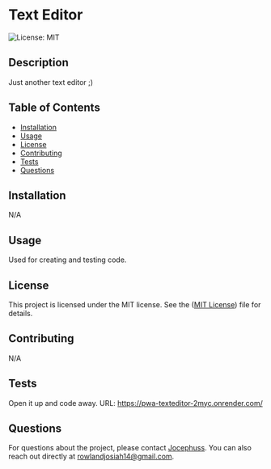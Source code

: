 
# Text Editor

![License: MIT](https://img.shields.io/badge/License-MIT-yellow.svg)

## Description
Just another text editor ;)

## Table of Contents
- [Installation](#installation)
- [Usage](#usage)
- [License](#license)
- [Contributing](#contributing)
- [Tests](#tests)
- [Questions](#questions)

## Installation
N/A

## Usage
Used for creating and testing code.


## License

This project is licensed under the MIT license. See the ([MIT License](https://opensource.org/licenses/MIT)) file for details.


## Contributing
N/A

## Tests
Open it up and code away.
URL: https://pwa-texteditor-2myc.onrender.com/

## Questions
For questions about the project, please contact [Jocephuss](https://github.com/Jocephuss).
You can also reach out directly at rowlandjosiah14@gmail.com.
